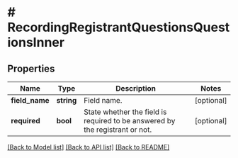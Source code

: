# # RecordingRegistrantQuestionsQuestionsInner

## Properties

Name | Type | Description | Notes
------------ | ------------- | ------------- | -------------
**field_name** | **string** | Field name. | [optional]
**required** | **bool** | State whether the field is required to be answered by the registrant or not. | [optional]

[[Back to Model list]](../../README.md#models) [[Back to API list]](../../README.md#endpoints) [[Back to README]](../../README.md)
